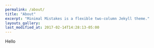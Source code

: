 ```yaml
---
permalink: /about/
title: "About"
excerpt: "Minimal Mistakes is a flexible two-column Jekyll theme."
layouts_gallery:
last_modified_at: 2017-02-14T14:28:13-05:00
---
```


Hello
